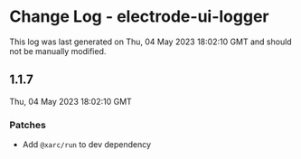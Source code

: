 # Change Log - electrode-ui-logger

This log was last generated on Thu, 04 May 2023 18:02:10 GMT and should not be manually modified.

## 1.1.7
Thu, 04 May 2023 18:02:10 GMT

### Patches

- Add `@xarc/run` to dev dependency

